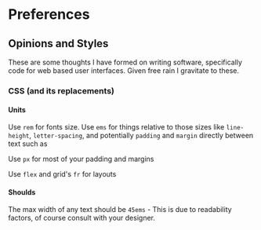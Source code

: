 # Preferences
## Opinions and Styles

These are some thoughts I have formed on writing software, specifically code for web based user interfaces. Given free rain I gravitate to these. 



### CSS (and its replacements) 

#### Units 

Use `rem` for fonts size. 
Use `ems` for things relative to those sizes like `line-height`, `letter-spacing`, and potentially `padding` and `margin` directly  between text such as 

Use `px` for most of your padding and margins

Use `flex` and grid's `fr` for layouts


#### Shoulds
The max width of any text should be `45ems` - This is due to readability factors, of course consult with your designer.





